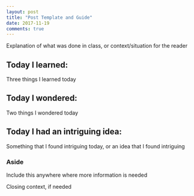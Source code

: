```yaml
---
layout: post
title: "Post Template and Guide"
date: 2017-11-19
comments: true
---
```


Explanation of what was done in class, or context/situation for the reader

## Today I learned:

Three things I learned today

## Today I wondered:

Two things I wondered today

## Today I had an intriguing idea:

Something that I found intriguing today, or an idea that I found intriguing

### Aside

Include this anywhere where more information is needed

Closing context, if needed

